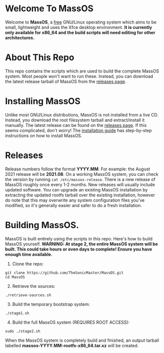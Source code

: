 # Welcome To MassOS
Welcome to **MassOS**, a [free](https://www.gnu.org/philosophy/free-sw.html) GNU/Linux operating system which aims to be small, lightweight and uses the Xfce desktop environment. **It is currently only available for x86_64 and the build scripts will need editing for other architectures.**
# About This Repo
This repo contains the scripts which are used to build the complete MassOS system. Most people won't want to run these. Instead, you can download the latest release tarball of MassOS from the [releases page](https://github.com/TheSonicMaster/MassOS/releases).
# Installing MassOS
Unlike most GNU/Linux distributions, MassOS is not installed from a live CD. Instead, you download the root filesystem tarball and extract/install it manually. The latest release can be found on the [releases page](https://github.com/TheSonicMaster/MassOS/releases). If this seems complicated, don't worry! The [installation guide](https://github.com/TheSonicMaster/MassOS/blob/main/installation-guide.md) has step-by-step instructions on how to install MassOS.
# Releases
Release numbers follow the format **YYYY.MM**. For example: the August 2021 release will be **2021.08**. On a working MassOS system, you can check the version by running `cat /etc/massos-release`. There is a new release of MassOS roughly once every 1-2 months. New releases will usually include updated software. You can upgrade an existing MassOS installation by extracting the updated rootfs tarball over the existing installation, however do note that this may overwrite any system configuration files you've modified, so it's generally easier and safer to do a fresh installation.
# Building MassOS.
MassOS is built entirely using the scripts in this repo. Here's how to build MassOS yourself. **WARNING: At stage 2, the entire MassOS system will be built. This could take hours or even days to complete! Ensure you have enough time available.**
1. Clone the repo:
```
git clone https://github.com/TheSonicMaster/MassOS.git
cd MassOS
```
2. Retrieve the sources:
```
./retrieve-sources.sh
```
3. Build the temporary bootstrap system:
```
./stage1.sh
```
4. Build the full MassOS system (REQUIRES ROOT ACCESS):
```
sudo ./stage2.sh
```
When the MassOS system is completely build and finished, an output tarball labelled **massos-YYYY.MM-rootfs-x86_64.tar.xz** will be created.
